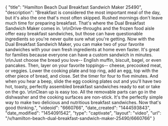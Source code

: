 {
    "title": "Hamilton Beach Dual Breakfast Sandwich Maker 25490",
    "description": "Breakfast is considered the most important meal of the day, but it's also the one that's most often skipped. Rushed mornings don't leave much time for preparing breakfast. That's where the Dual Breakfast Sandwich Maker comes in. \n\nDrive-throughs and the frozen food aisle offer easy breakfast sandwiches, but those can have questionable ingredients so you're never quite sure what you're getting. Now with the Dual Breakfast Sandwich Maker, you can make two of your favorite sandwiches with your own fresh ingredients at home even faster. It's great for families because everyone can have a custom sandwich in minutes. \n\nJust choose the bread you love-- English muffin, biscuit, bagel, or even pancakes. Then, layer on your favorite toppings-- cheese, precooked meat, or veggies. Lower the cooking plate and top ring, add an egg, top with the other piece of bread, and close. Set the timer for four to five minutes. And when you hear a beep, slide the egg cooking plates out and you'll have two hot, toasty, perfectly assembled breakfast sandwiches ready to eat or take on the go. \n\nClean up is easy too. All the removable parts can go in the dishwasher and the cooking surfaces are non-stick. It's the perfectly simple way to make two delicious and nutritious breakfast sandwiches. Now that's good thinking.",
    "videoid": "6660766",
    "date_created": "1444593843",
    "date_modified": "1454091542",
    "type": "captivate",
    "layout": "video",
    "url": "\/v\/hamilton-beach-dual-breakfast-sandwich-maker-25490\/6660766"
}